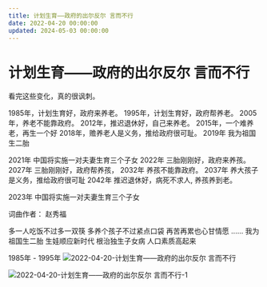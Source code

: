```yaml
---
title: 计划生育——政府的出尔反尔 言而不行
date: 2022-04-20 00:00:00
updated: 2024-05-03 00:00:00
---
```


# 计划生育——政府的出尔反尔 言而不行

看完这些变化，真的很讽刺。

1985年，计划生育好，政府来养老。
1995年，计划生育好，政府帮养老。
2005年，养老不能靠政府。
2012年，推迟退休好，自己来养老。
2015年，一个难养老，再生一个好
2018年，赡养老人是义务，推给政府很可耻。
2019年 我为祖国生二胎

2021年 中国将实施一对夫妻生育三个子女
2022年 三胎刚刚好，政府来养孩。
2027年 三胎刚刚好，政府帮养孩，
2032年 养孩不能靠政府。
2037年 养大孩子是义务，推给政府很可耻
2042年 推迟退休好，病死不求人, 养孩养到老。

2023年 中国将实施一对夫妻生育三个子女

词曲作者： 赵秀福

多一人吃饭不过多一双筷
多养个孩子不过紧点口袋
再苦再累也心甘情愿
......
我为祖国生二胎
生娃顺应新时代
根治独生子女病
人口素质高起来

1985年 - 1995年
![2022-04-20-计划生育——政府的出尔反尔 言而不行](assets/2022-04-20-计划生育——政府的出尔反尔%20言而不行.jpeg)

![2022-04-20-计划生育——政府的出尔反尔 言而不行-1](assets/2022-04-20-计划生育——政府的出尔反尔%20言而不行-1.jpeg)

